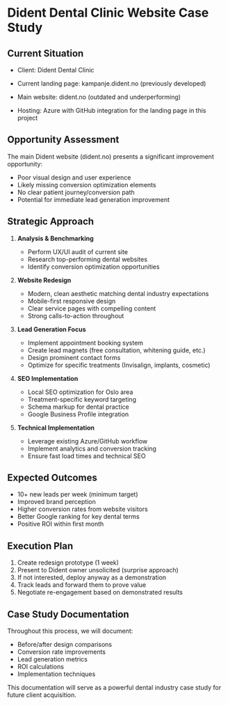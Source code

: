 # Dident Dental Clinic Website Case Study

## Current Situation

- Client: Dident Dental Clinic
- Current landing page: kampanje.dident.no (previously developed)
- Main website: dident.no (outdated and underperforming)


- Hosting: Azure with GitHub integration
for the landing page in this project
## Opportunity Assessment

The main Dident website (dident.no) presents a significant improvement opportunity:
- Poor visual design and user experience
- Likely missing conversion optimization elements
- No clear patient journey/conversion path
- Potential for immediate lead generation improvement

## Strategic Approach

1. **Analysis & Benchmarking**
   - Perform UX/UI audit of current site
   - Research top-performing dental websites
   - Identify conversion optimization opportunities

2. **Website Redesign**
   - Modern, clean aesthetic matching dental industry expectations
   - Mobile-first responsive design
   - Clear service pages with compelling content
   - Strong calls-to-action throughout

3. **Lead Generation Focus**
   - Implement appointment booking system
   - Create lead magnets (free consultation, whitening guide, etc.)
   - Design prominent contact forms
   - Optimize for specific treatments (Invisalign, implants, cosmetic)

4. **SEO Implementation**
   - Local SEO optimization for Oslo area
   - Treatment-specific keyword targeting
   - Schema markup for dental practice
   - Google Business Profile integration

5. **Technical Implementation**
   - Leverage existing Azure/GitHub workflow
   - Implement analytics and conversion tracking
   - Ensure fast load times and technical SEO

## Expected Outcomes

- 10+ new leads per week (minimum target)
- Improved brand perception
- Higher conversion rates from website visitors
- Better Google ranking for key dental terms
- Positive ROI within first month

## Execution Plan

1. Create redesign prototype (1 week)
2. Present to Dident owner unsolicited (surprise approach)
3. If not interested, deploy anyway as a demonstration
4. Track leads and forward them to prove value
5. Negotiate re-engagement based on demonstrated results

## Case Study Documentation

Throughout this process, we will document:
- Before/after design comparisons
- Conversion rate improvements
- Lead generation metrics
- ROI calculations
- Implementation techniques

This documentation will serve as a powerful dental industry case study for future client acquisition. 